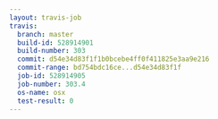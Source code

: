 ```yaml
---
layout: travis-job
travis:
  branch: master
  build-id: 528914901
  build-number: 303
  commit: d54e34d83f1f1b0bcebe4ff0f411825e3aa9e216
  commit-range: bd754bdc16ce...d54e34d83f1f
  job-id: 528914905
  job-number: 303.4
  os-name: osx
  test-result: 0
---
```

